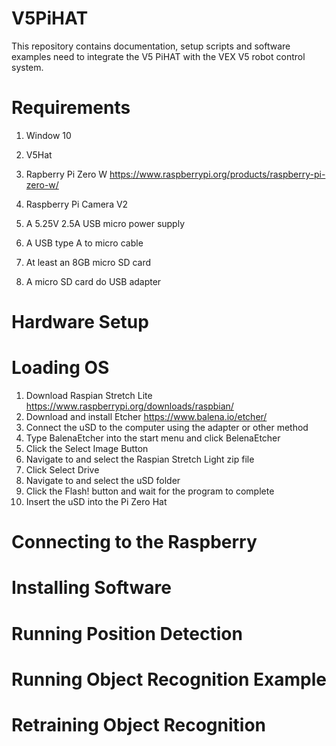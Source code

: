 # V5PiHAT
This repository contains documentation, setup scripts and software examples need to integrate the V5 PiHAT with the VEX V5 robot control system.

# Requirements
1. Window 10
2. V5Hat
3. Rapberry Pi Zero W
   https://www.raspberrypi.org/products/raspberry-pi-zero-w/
4. Raspberry Pi Camera V2
   
5. A 5.25V 2.5A USB micro power supply
6. A USB type A to micro cable
7. At least an 8GB micro SD card
8. A micro SD card do USB adapter
# Hardware Setup

# Loading OS
1. Download Raspian Stretch Lite https://www.raspberrypi.org/downloads/raspbian/
2. Download and install Etcher https://www.balena.io/etcher/
3. Connect the uSD to the computer using the adapter or other method
4. Type BalenaEtcher into the start menu and click BelenaEtcher
5. Click the Select Image Button
6. Navigate to and select the Raspian Stretch Light zip file
7. Click Select Drive
8. Navigate to and select the uSD folder
9. Click the Flash! button and wait for the program to complete
10. Insert the uSD into the Pi Zero Hat
# Connecting to the Raspberry

# Installing Software

# Running Position Detection

# Running Object Recognition Example

# Retraining Object Recognition
